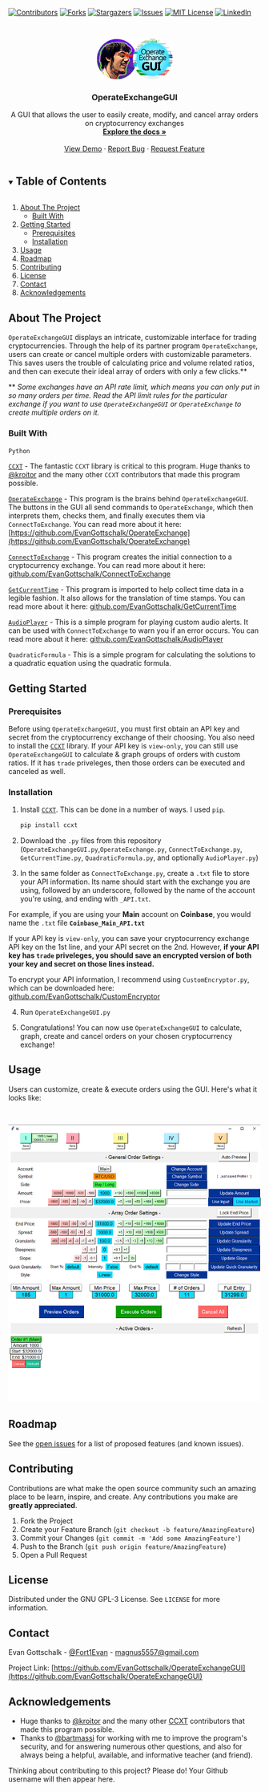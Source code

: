 [![Contributors][contributors-shield]][contributors-url]
[![Forks][forks-shield]][forks-url]
[![Stargazers][stars-shield]][stars-url]
[![Issues][issues-shield]][issues-url]
[![MIT License][license-shield]][license-url]
[![LinkedIn][linkedin-shield]][linkedin-url]



<!-- PROJECT LOGO -->
<br />
<p align="center">
  <a href="https://github.com/EvanGottschalk/OperateExchangeGUI">
    <img src="logo.png" alt="Logo" width="151" height="80">
  </a>

  <h3 align="center">OperateExchangeGUI</h3>

  <p align="center">
    A GUI that allows the user to easily create, modify, and cancel array orders on cryptocurrency exchanges
    <br />
    <a href="https://github.com/EvanGottschalk/OperateExchangeGUI"><strong>Explore the docs »</strong></a>
    <br />
    <br />
    <a href="https://github.com/EvanGottschalk/OperateExchangeGUI">View Demo</a>
    ·
    <a href="https://github.com/EvanGottschalk/OperateExchangeGUI/issues">Report Bug</a>
    ·
    <a href="https://github.com/EvanGottschalk/OperateExchangeGUI/issues">Request Feature</a>
  </p>
</p>



<!-- TABLE OF CONTENTS -->
<details open="open">
  <summary><h2 style="display: inline-block">Table of Contents</h2></summary>
  <ol>
    <li>
      <a href="#about-the-project">About The Project</a>
      <ul>
        <li><a href="#built-with">Built With</a></li>
      </ul>
    </li>
    <li>
      <a href="#getting-started">Getting Started</a>
      <ul>
        <li><a href="#prerequisites">Prerequisites</a></li>
        <li><a href="#installation">Installation</a></li>
      </ul>
    </li>
    <li><a href="#usage">Usage</a></li>
    <li><a href="#roadmap">Roadmap</a></li>
    <li><a href="#contributing">Contributing</a></li>
    <li><a href="#license">License</a></li>
    <li><a href="#contact">Contact</a></li>
    <li><a href="#acknowledgements">Acknowledgements</a></li>
  </ol>
</details>



<!-- ABOUT THE PROJECT -->
## About The Project

`OperateExchangeGUI` displays an intricate, customizable interface for trading cryptocurrencies. Through the help of its partner program `OperateExchange`, users can create or cancel multiple orders with customizable parameters. This saves users the trouble of calculating price and volume related ratios, and then can execute their ideal array of orders with only a few clicks.**

** *Some exchanges have an API rate limit, which means you can only put in so many orders per time. Read the API limit rules for the particular exchange if you want to use `OperateExchangeGUI` or `OperateExchange` to create multiple orders on it.*

### Built With

`Python`

[`CCXT`](https://github.com/ccxt/ccxt) - The fantastic `CCXT` library is critical to this program. Huge thanks to [@kroitor](https://github.com/kroitor) and the many other `CCXT` contributors that made this program possible.

[`OperateExchange`](https://github.com/EvanGottschalk/OperateExchange) - This program is the brains behind `OperateExchangeGUI`. The buttons in the GUI all send commands to `OperateExchange`, which then interprets them, checks them, and finally executes them via `ConnectToExchange`. You can read more about it here: [https://github.com/EvanGottschalk/OperateExchange](https://github.com/EvanGottschalk/OperateExchange)

[`ConnectToExchange`](https://github.com/EvanGottschalk/connecttoexchange) - This program creates the initial connection to a cryptocurrency exchange. You can read more about it here: [github.com/EvanGottschalk/ConnectToExchange](https://github.com/EvanGottschalk/connecttoexchange)

[`GetCurrentTime`](https://github.com/EvanGottschalk/GetCurrentTime) - This program is imported to help collect time data in a legible fashion. It also allows for the translation of time stamps. You can read more about it here: [github.com/EvanGottschalk/GetCurrentTime](https://github.com/EvanGottschalk/GetCurrentTime)

[`AudioPlayer`](https://github.com/EvanGottschalk/AudioPlayer) - This is a simple program for playing custom audio alerts. It can be used with `ConnectToExchange` to warn you if an error occurs. You can read more about it here: [github.com/EvanGottschalk/AudioPlayer](https://github.com/EvanGottschalk/AudioPlayer)

`QuadraticFormula` - This is a simple program for calculating the solutions to a quadratic equation using the quadratic formula.

<!-- GETTING STARTED -->
## Getting Started

### Prerequisites

Before using `OperateExchangeGUI`, you must first obtain an API key and secret from the cryptocurrency exchange of their choosing. You also need to install the [`CCXT`](https://github.com/ccxt/ccxt) library. If your API key is `view-only`, you can still use `OperateExchangeGUI` to calculate & graph groups of orders with custom ratios. If it has `trade` priveleges, then those orders can be executed and canceled as well.

### Installation

1. Install [`CCXT`](https://github.com/ccxt/ccxt). This can be done in a number of ways. I used `pip`.
   ```sh
   pip install ccxt
   ```
2. Download the `.py` files from this repository (`OperateExchangeGUI.py`,`OperateExchange.py`, `ConnectToExchange.py`, `GetCurrentTime.py`, `QuadraticFormula.py`, and optionally `AudioPlayer.py`)

3. In the same folder as `ConnectToExchange.py`, create a `.txt` file to store your API information. Its name should start with the exchange you are using, followed by an underscore, followed by the name of the account you're using, and ending with `_API.txt`.

  For example, if you are using your **Main** account on **Coinbase**, you would name the `.txt` file **`Coinbase_Main_API.txt`**

  If your API key is `view-only`, you can save your cryptocurrency exchange API key on the 1st line, and your API secret on the 2nd. However, **if your API key has `trade` priveleges, you should save an encrypted version of both your key and secret on those lines instead.**

  To encrypt your API information, I recommend using `CustomEncryptor.py`, which can be downloaded here: [github.com/EvanGottschalk/CustomEncryptor](https://github.com/EvanGottschalk/CustomEncryptor)

4. Run `OperateExchangeGUI.py`

5. Congratulations! You can now use `OperateExchangeGUI` to calculate, graph, create and cancel orders on your chosen cryptocurrency exchange!



<!-- USAGE EXAMPLES -->
## Usage

Users can customize, create & execute orders using the GUI. Here's what it looks like:

<br />
<p align="center">
  <a href="https://github.com/EvanGottschalk/OperateExchangeGUI">
    <img src="screenshots/GUI_with_1_order.PNG" alt="GUI_screenshot" width="704">
  </a>
</p>



<!-- ROADMAP -->
## Roadmap

See the [open issues](https://github.com/EvanGottschalk/OperateExchangeGUI/issues) for a list of proposed features (and known issues).



<!-- CONTRIBUTING -->
## Contributing

Contributions are what make the open source community such an amazing place to be learn, inspire, and create. Any contributions you make are **greatly appreciated**.

1. Fork the Project
2. Create your Feature Branch (`git checkout -b feature/AmazingFeature`)
3. Commit your Changes (`git commit -m 'Add some AmazingFeature'`)
4. Push to the Branch (`git push origin feature/AmazingFeature`)
5. Open a Pull Request



<!-- LICENSE -->
## License

Distributed under the GNU GPL-3 License. See `LICENSE` for more information.



<!-- CONTACT -->
## Contact

Evan Gottschalk - [@Fort1Evan](https://twitter.com/Fort1Evan) - magnus5557@gmail.com

Project Link: [https://github.com/EvanGottschalk/OperateExchangeGUI](https://github.com/EvanGottschalk/OperateExchangeGUI)



<!-- ACKNOWLEDGEMENTS -->
## Acknowledgements

* Huge thanks to [@kroitor](https://github.com/kroitor) and the many other [CCXT](https://github.com/ccxt/ccxt) contributors that made this program possible.
* Thanks to [@bartmassi](https://github.com/bartmassi) for working with me to improve the program's security, and for answering numerous other questions, and also for always being a helpful, available, and informative teacher (and friend).

Thinking about contributing to this project? Please do! Your Github username will then appear here.





<!-- MARKDOWN LINKS & IMAGES -->
<!-- https://www.markdownguide.org/basic-syntax/#reference-style-links -->
[contributors-shield]: https://img.shields.io/github/contributors/EvanGottschalk/OperateExchangeGUI.svg?style=for-the-badge
[contributors-url]: https://github.com/EvanGottschalk/OperateExchangeGUI/graphs/contributors
[forks-shield]: https://img.shields.io/github/forks/EvanGottschalk/OperateExchangeGUI.svg?style=for-the-badge
[forks-url]: https://github.com/EvanGottschalk/OperateExchangeGUI/network/members
[stars-shield]: https://img.shields.io/github/stars/EvanGottschalk/OperateExchangeGUI.svg?style=for-the-badge
[stars-url]: https://github.com/EvanGottschalk/OperateExchangeGUI/stargazers
[issues-shield]: https://img.shields.io/github/issues/EvanGottschalk/OperateExchangeGUI.svg?style=for-the-badge
[issues-url]: https://github.com/EvanGottschalk/OperateExchangeGUI/issues
[license-shield]: https://img.shields.io/github/license/EvanGottschalk/OperateExchangeGUI.svg?style=for-the-badge
[license-url]: https://github.com/EvanGottschalk/OperateExchangeGUI/blob/master/LICENSE.txt
[linkedin-shield]: https://img.shields.io/badge/-LinkedIn-black.svg?style=for-the-badge&logo=linkedin&colorB=555
[linkedin-url]: https://linkedin.com/in/EvanGottschalk
